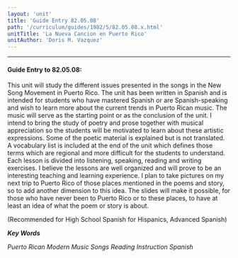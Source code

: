 ```yaml
---
layout: 'unit'
title: 'Guide Entry 82.05.08'
path: '/curriculum/guides/1982/5/82.05.08.x.html'
unitTitle: 'La Nueva Cancion en Puerto Rico'
unitAuthor: 'Doris M. Vazquez'
---
```


<body>
<hr/>
 <h4>
  Guide Entry to 82.05.08:
 </h4>
 This unit will study the different issues presented in the songs in the New Song Movement in Puerto Rico.  The unit has been written in Spanish and is intended for students who have mastered Spanish or are Spanish-speaking and wish to learn more about the current trends in Puerto Rican music.  The music will serve as the starting point or as the conclusion of the unit.  I intend to bring the study of poetry and prose together with musical appreciation so the students will be motivated to learn about these artistic expressions.  Some of the poetic material is explained but is not translated.  A vocabulary list is included at the end of the unit which defines those terms which are regional and more difficult for the students to understand.  Each lesson is divided into listening, speaking, reading and writing exercises.  I believe the lessons are well organized and will prove to be an interesting teaching and learning experience.  I plan to take pictures on my next trip to Puerto Rico of those places mentioned in the poems and story, so to add another dimension to this idea.  The slides will make it possible, for those who have never been to Puerto Rico or to these places, to have at least an idea of what the poem or story is about.
 <p>
  (Recommended for High School Spanish for Hispanics, Advanced Spanish)
 </p>
<p>
  <b>
   <i>
    Key Words
   </i>
  </b>
  <br/>
 </p>
 <p>
  <i>
   Puerto Rican Modern Music Songs Reading Instruction Spanish
  </i>
 </p>

</body>
